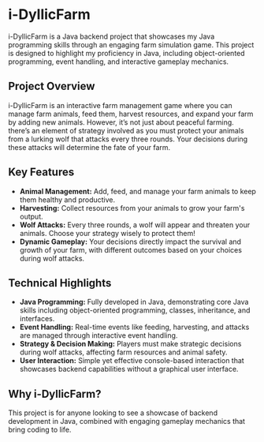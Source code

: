 # i-DyllicFarm
i-DyllicFarm is a Java backend project that showcases my Java programming skills through an engaging farm simulation game. This project is designed to highlight my proficiency in Java, including object-oriented programming, event handling, and interactive gameplay mechanics.

## Project Overview
i-DyllicFarm is an interactive farm management game where you can manage farm animals, feed them, harvest resources, and expand your farm by adding new animals. However, it’s not just about peaceful farming. there’s an element of strategy involved as you must protect your animals from a lurking wolf that attacks every three rounds. Your decisions during these attacks will determine the fate of your farm.

## Key Features
- **Animal Management:** Add, feed, and manage your farm animals to keep them healthy and productive.
- **Harvesting:** Collect resources from your animals to grow your farm's output.
- **Wolf Attacks:** Every three rounds, a wolf will appear and threaten your animals. Choose your strategy wisely to protect them!
- **Dynamic Gameplay:** Your decisions directly impact the survival and growth of your farm, with different outcomes based on your choices during wolf attacks.
## Technical Highlights
- **Java Programming:** Fully developed in Java, demonstrating core Java skills including object-oriented programming, classes, inheritance, and interfaces.
- **Event Handling:** Real-time events like feeding, harvesting, and attacks are managed through interactive event handling.
- **Strategy & Decision Making:** Players must make strategic decisions during wolf attacks, affecting farm resources and animal safety.
- **User Interaction:** Simple yet effective console-based interaction that showcases backend capabilities without a graphical user interface.
## Why i-DyllicFarm?
This project is for anyone looking to see a showcase of backend development in Java, combined with engaging gameplay mechanics that bring coding to life.